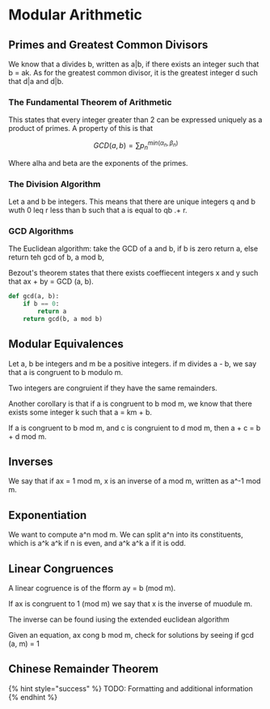 # Modular Arithmetic

## Primes and Greatest Common Divisors

We know that a divides b, written as a\|b, if there exists an integer such that b = ak. As for the greatest common divisor, it is the greatest integer d such that d\|a and d\|b.      

### The Fundamental Theorem of Arithmetic

This states that every integer greater than 2 can be expressed uniquely as a product of primes. A property of this is that 

$$
GCD(a, b) = \sum p_n^{min(\alpha_n, \beta_n)}
$$

Where alha and beta are the exponents of the primes.

### The Division Algorithm

Let a and b be integers. This means that there are unique integers q and b wuth 0 leq r less than b such that a is equal to qb .+ r. 

### GCD Algorithms

The Euclidean algorithm: take the GCD of a and b, if b is zero return a, else return teh gcd of b, a mod b,

Bezout's theorem states that there exists coeffiecent integers x and y such that ax + by = GCD \(a, b\).

```python
def gcd(a, b):
    if b == 0:
        return a
    return gcd(b, a mod b)
```

## Modular Equivalences

Let a, b be integers and m be a positive integers. if m divides a - b, we say that a is congruent to b modulo m.

Two integers are congruient if they have the same remainders.

Another corollary is that if a is congruent to b mod m, we know that there exists some integer k such that a = km + b.

If a is congruent to b mod m, and c is congruient to d mod m, then a + c = b + d mod m.

## Inverses

We say that if ax = 1 mod m, x is an inverse of a mod m, written as a^-1 mod m. 

## Exponentiation

We want to compute a^n mod m. We can split a^n into its constituents, which is a^k a^k if n is even, and a^k a^k a if it is odd.

## Linear Congruences

A linear cogruence is of the fform ay = b \(mod m\). 

If ax is congruent to 1 \(mod m\) we say that x is the inverse of muodule m.

The inverse can be found iusing the extended euclidean algorithm

Given an equation, ax cong b mod m, check for solutions by seeing if gcd \(a, m\) = 1

## Chinese Remainder Theorem



{% hint style="success" %}
TODO: Formatting and additional information
{% endhint %}

